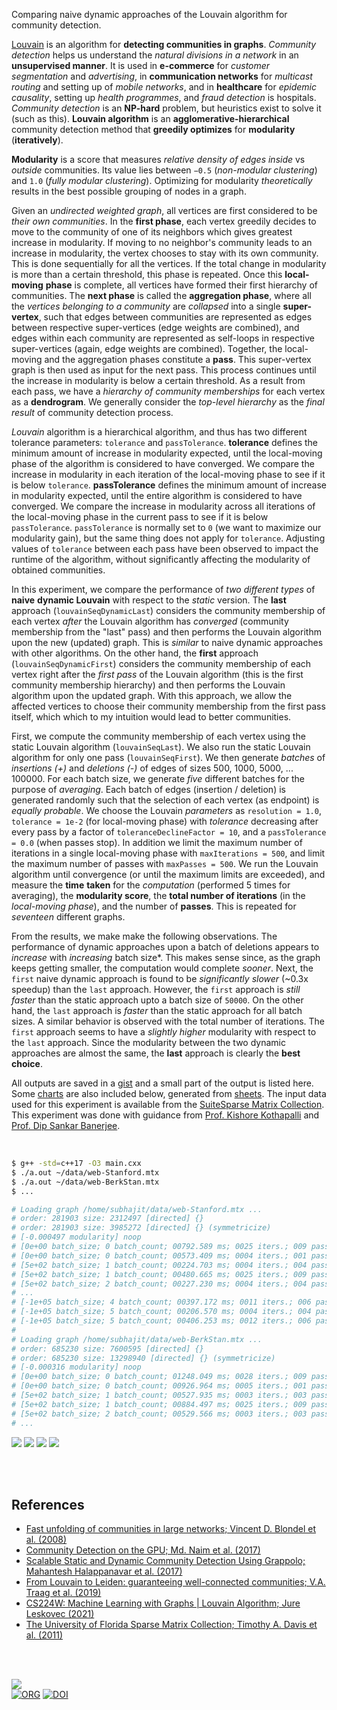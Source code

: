 Comparing naive dynamic approaches of the Louvain algorithm for community
detection.

[Louvain] is an algorithm for **detecting communities in graphs**. *Community*
*detection* helps us understand the *natural divisions in a network* in an
**unsupervised manner**. It is used in **e-commerce** for *customer*
*segmentation* and *advertising*, in **communication networks** for *multicast*
*routing* and setting up of *mobile networks*, and in **healthcare** for
*epidemic causality*, setting up *health programmes*, and *fraud detection* is
hospitals. *Community detection* is an **NP-hard** problem, but heuristics exist
to solve it (such as this). **Louvain algorithm** is an **agglomerative-hierarchical**
community detection method that **greedily optimizes** for **modularity**
(**iteratively**).

**Modularity** is a score that measures *relative density of edges inside* vs
*outside* communities. Its value lies between `−0.5` (*non-modular clustering*)
and `1.0` (*fully modular clustering*). Optimizing for modularity *theoretically*
results in the best possible grouping of nodes in a graph.

Given an *undirected weighted graph*, all vertices are first considered to be
*their own communities*. In the **first phase**, each vertex greedily decides to
move to the community of one of its neighbors which gives greatest increase in
modularity. If moving to no neighbor's community leads to an increase in
modularity, the vertex chooses to stay with its own community. This is done
sequentially for all the vertices. If the total change in modularity is more
than a certain threshold, this phase is repeated. Once this **local-moving**
**phase** is complete, all vertices have formed their first hierarchy of
communities. The **next phase** is called the **aggregation phase**, where all
the *vertices belonging to a community* are *collapsed* into a single
**super-vertex**, such that edges between communities are represented as edges
between respective super-vertices (edge weights are combined), and edges within
each community are represented as self-loops in respective super-vertices
(again, edge weights are combined). Together, the local-moving and the
aggregation phases constitute a **pass**. This super-vertex graph is then used
as input for the next pass. This process continues until the increase in
modularity is below a certain threshold. As a result from each pass, we have a
*hierarchy of community memberships* for each vertex as a **dendrogram**. We
generally consider the *top-level hierarchy* as the *final result* of community
detection process.

*Louvain* algorithm is a hierarchical algorithm, and thus has two different
tolerance parameters: `tolerance` and `passTolerance`. **tolerance** defines the
minimum amount of increase in modularity expected, until the local-moving phase
of the algorithm is considered to have converged. We compare the increase in
modularity in each iteration of the local-moving phase to see if it is below
`tolerance`. **passTolerance** defines the minimum amount of increase in
modularity expected, until the entire algorithm is considered to have converged.
We compare the increase in modularity across all iterations of the local-moving
phase in the current pass to see if it is below `passTolerance`. `passTolerance`
is normally set to `0` (we want to maximize our modularity gain), but the same
thing does not apply for `tolerance`. Adjusting values of `tolerance` between
each pass have been observed to impact the runtime of the algorithm, without
significantly affecting the modularity of obtained communities.

In this experiment, we compare the performance of *two different types* of **naive**
**dynamic Louvain** with respect to the *static* version. The **last** approach
(`louvainSeqDynamicLast`) considers the community membership of each vertex
*after* the Louvain algorithm has *converged* (community membership from the "last"
pass) and then performs the Louvain algorithm upon the new (updated) graph. This
is *similar* to naive dynamic approaches with other algorithms. On the other hand,
the **first** approach (`louvainSeqDynamicFirst`) considers the community
membership of each vertex right after the *first pass* of the Louvain algorithm
(this is the first community membership hierarchy) and then performs the Louvain
algorithm upon the updated graph. With this approach, we allow the affected
vertices to choose their community membership from the first pass itself, which
which to my intuition would lead to better communities.

First, we compute the community membership of each vertex using the static
Louvain algorithm (`louvainSeqLast`). We also run the static Louvain algorithm
for only one pass (`louvainSeqFirst`). We then generate *batches* of *insertions*
*(+)* and *deletions (-)* of edges of sizes 500, 1000, 5000, ... 100000. For each
batch size, we generate *five* different batches for the purpose of *averaging*.
Each batch of edges (insertion / deletion) is generated randomly such that the
selection of each vertex (as endpoint) is *equally probable*. We choose the
Louvain *parameters* as `resolution = 1.0`, `tolerance = 1e-2` (for local-moving
phase) with *tolerance* decreasing after every pass by a factor of
`toleranceDeclineFactor = 10`, and a `passTolerance = 0.0` (when passes stop).
In addition we limit the maximum number of iterations in a single local-moving
phase with `maxIterations = 500`, and limit the maximum number of passes with
`maxPasses = 500`. We run the Louvain algorithm until convergence (or until the
maximum limits are exceeded), and measure the **time** **taken** for the
*computation* (performed 5 times for averaging), the **modularity score**, the
**total number of iterations** (in the *local-moving* *phase*), and the number
of **passes**. This is repeated for *seventeen* different graphs.

From the results, we make make the following observations. The performance of
dynamic approaches upon a batch of deletions appears to *increase* with *increasing*
batch size*. This makes sense since, as the graph keeps getting smaller, the
computation would complete *sooner*. Next, the `first` naive dynamic approach is
found to be *significantly slower* (~0.3x speedup) than the `last` approach.
However, the `first` approach is *still faster* than the static approach upto a
batch size of `50000`. On the other hand, the `last` approach is *faster* than the
static approach for all batch sizes. A similar behavior is observed with the
total number of iterations. The `first` approach seems to have a *slightly higher*
modularity with respect to the `last` approach. Since the modularity between the
two dynamic approaches are almost the same, the **last** approach is clearly the
**best choice**.

All outputs are saved in a [gist] and a small part of the output is listed here.
Some [charts] are also included below, generated from [sheets]. The input data
used for this experiment is available from the [SuiteSparse Matrix Collection].
This experiment was done with guidance from [Prof. Kishore Kothapalli] and
[Prof. Dip Sankar Banerjee].

<br>

```bash
$ g++ -std=c++17 -O3 main.cxx
$ ./a.out ~/data/web-Stanford.mtx
$ ./a.out ~/data/web-BerkStan.mtx
$ ...

# Loading graph /home/subhajit/data/web-Stanford.mtx ...
# order: 281903 size: 2312497 [directed] {}
# order: 281903 size: 3985272 [directed] {} (symmetricize)
# [-0.000497 modularity] noop
# [0e+00 batch_size; 0 batch_count; 00792.589 ms; 0025 iters.; 009 passes; 0.923382580 modularity] louvainSeqLast
# [0e+00 batch_size; 0 batch_count; 00573.409 ms; 0004 iters.; 001 passes; 0.766543329 modularity] louvainSeqFirst
# [5e+02 batch_size; 1 batch_count; 00224.703 ms; 0004 iters.; 004 passes; 0.914939582 modularity] louvainSeqDynamicLast
# [5e+02 batch_size; 1 batch_count; 00480.665 ms; 0025 iters.; 009 passes; 0.923243225 modularity] louvainSeqDynamicFirst
# [5e+02 batch_size; 2 batch_count; 00227.230 ms; 0004 iters.; 004 passes; 0.914955676 modularity] louvainSeqDynamicLast
# ...
# [-1e+05 batch_size; 4 batch_count; 00397.172 ms; 0011 iters.; 006 passes; 0.876155496 modularity] louvainSeqDynamicFirst
# [-1e+05 batch_size; 5 batch_count; 00206.570 ms; 0004 iters.; 004 passes; 0.869377553 modularity] louvainSeqDynamicLast
# [-1e+05 batch_size; 5 batch_count; 00406.253 ms; 0012 iters.; 006 passes; 0.876216054 modularity] louvainSeqDynamicFirst
#
# Loading graph /home/subhajit/data/web-BerkStan.mtx ...
# order: 685230 size: 7600595 [directed] {}
# order: 685230 size: 13298940 [directed] {} (symmetricize)
# [-0.000316 modularity] noop
# [0e+00 batch_size; 0 batch_count; 01248.049 ms; 0028 iters.; 009 passes; 0.935839474 modularity] louvainSeqLast
# [0e+00 batch_size; 0 batch_count; 00926.964 ms; 0005 iters.; 001 passes; 0.798873782 modularity] louvainSeqFirst
# [5e+02 batch_size; 1 batch_count; 00527.935 ms; 0003 iters.; 003 passes; 0.932618558 modularity] louvainSeqDynamicLast
# [5e+02 batch_size; 1 batch_count; 00884.497 ms; 0025 iters.; 009 passes; 0.935987055 modularity] louvainSeqDynamicFirst
# [5e+02 batch_size; 2 batch_count; 00529.566 ms; 0003 iters.; 003 passes; 0.932615817 modularity] louvainSeqDynamicLast
# ...
```

[![](https://i.imgur.com/HJAS3Di.png)][sheetp]
[![](https://i.imgur.com/4iQ7CzY.png)][sheetp]
[![](https://i.imgur.com/E9nDrAI.png)][sheetp]
[![](https://i.imgur.com/BZGF6Yt.png)][sheetp]

<br>
<br>


## References

- [Fast unfolding of communities in large networks; Vincent D. Blondel et al. (2008)](https://arxiv.org/abs/0803.0476)
- [Community Detection on the GPU; Md. Naim et al. (2017)](https://arxiv.org/abs/1305.2006)
- [Scalable Static and Dynamic Community Detection Using Grappolo; Mahantesh Halappanavar et al. (2017)](https://ieeexplore.ieee.org/document/8091047)
- [From Louvain to Leiden: guaranteeing well-connected communities; V.A. Traag et al. (2019)](https://www.nature.com/articles/s41598-019-41695-z)
- [CS224W: Machine Learning with Graphs | Louvain Algorithm; Jure Leskovec (2021)](https://www.youtube.com/watch?v=0zuiLBOIcsw)
- [The University of Florida Sparse Matrix Collection; Timothy A. Davis et al. (2011)](https://doi.org/10.1145/2049662.2049663)

<br>
<br>

[![](https://i.imgur.com/9HITKSz.jpg)](https://www.youtube.com/watch?v=wCUV6N4Qtew&t=447s)<br>
[![ORG](https://img.shields.io/badge/org-puzzlef-green?logo=Org)](https://puzzlef.github.io)
[![DOI](https://zenodo.org/badge/519984922.svg)](https://zenodo.org/badge/latestdoi/519984922)


[Prof. Dip Sankar Banerjee]: https://sites.google.com/site/dipsankarban/
[Prof. Kishore Kothapalli]: https://faculty.iiit.ac.in/~kkishore/
[SuiteSparse Matrix Collection]: https://sparse.tamu.edu
[Louvain]: https://en.wikipedia.org/wiki/Louvain_method
[gist]: https://gist.github.com/wolfram77/9c1bff3cc327acd80c9e2479ef7c4e57
[charts]: https://imgur.com/a/3vhRU3c
[sheets]: https://docs.google.com/spreadsheets/d/189GRfvpTxSMWLrqafHMvHyV7ddaXFZQ0u056MfnO2uU/edit?usp=sharing
[sheetp]: https://docs.google.com/spreadsheets/d/e/2PACX-1vRrGpRtzagVZCmtPuIUaD03I8SGY2PEZGusNV90ojCgntRbiEg0r8wCp-YiT8A7e8ZqzqQqAJveqGOD/pubhtml
